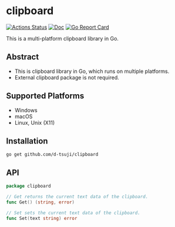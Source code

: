 clipboard
=========
[![Actions Status](https://github.com/d-tsuji/clipboard/workflows/test/badge.svg)](https://github.com/d-tsuji/clipboard/actions)
[![Doc](https://img.shields.io/badge/doc-reference-blue.svg)](https://pkg.go.dev/github.com/d-tsuji/clipboard)
[![Go Report Card](https://goreportcard.com/badge/github.com/d-tsuji/clipboard)](https://goreportcard.com/report/github.com/d-tsuji/clipboard)

This is a multi-platform clipboard library in Go.

## Abstract

- This is clipboard library in Go, which runs on multiple platforms.
- External clipboard package is not required.

## Supported Platforms

- Windows
- macOS
- Linux, Unix (X11)

## Installation

```
go get github.com/d-tsuji/clipboard
```

## API

```go
package clipboard

// Get returns the current text data of the clipboard.
func Get() (string, error)

// Set sets the current text data of the clipboard.
func Set(text string) error
```


